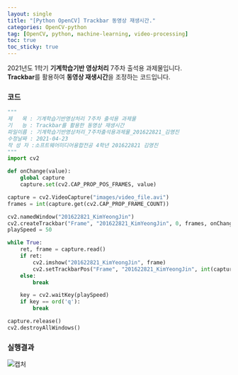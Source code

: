 ```yaml
---
layout: single
title: "[Python OpenCV] Trackbar 동영상 재생시간."
categories: OpenCV-python
tag: [OpenCV, python, machine-learning, video-processing]
toc: true
toc_sticky: true
---
```


2021년도 1학기 **기계학습기반 영상처리** 7주차 출석용 과제물입니다.  
**Trackbar**를 활용하여 **동영상 재생시간**을 조정하는 코드입니다.

### 코드

```python
"""
제   목 : 기계학습기반영상처리 7주차 출석용 과제물
기   능 : Trackbar를 활용한 동영상 재생시간
파일이름 : 기계학습기반영상처리_7주차출석용과제물_201622821_김영진
수정날짜 : 2021-04-23
작 성 자 :소프트웨어미디어융합전공 4학년 201622821 김영진
"""
import cv2

def onChange(value):
    global capture
    capture.set(cv2.CAP_PROP_POS_FRAMES, value)

capture = cv2.VideoCapture("images/video_file.avi")
frames = int(capture.get(cv2.CAP_PROP_FRAME_COUNT))

cv2.namedWindow("201622821_KimYeongJin")
cv2.createTrackbar("Frame", "201622821_KimYeongJin", 0, frames, onChange)
playSpeed = 50

while True:
	ret, frame = capture.read()
	if ret:
		cv2.imshow("201622821_KimYeongJin", frame)
		cv2.setTrackbarPos("Frame", "201622821_KimYeongJin", int(capture.get(cv2.CAP_PROP_POS_FRAMES)))
	else:
		break

	key = cv2.waitKey(playSpeed)
	if key == ord('q'):
		break

capture.release()
cv2.destroyAllWindows()
```

### 실행결과

![캡처](../../images/2022-03-05-7weeks-HW/캡처.png)
